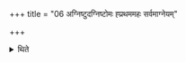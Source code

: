 +++
title = "06 अग्निष्टुदग्निष्टोमः ह्प्रथममहः सर्वमाग्नेयम्"

+++

<details><summary>थिते</summary>

अग्निष्टुदग्निष्टोमः ह्प्रथममहः । सर्वमाग्नेयं भवति ६
</details>
